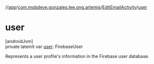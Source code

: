 //[app](../../../index.md)/[com.mobdeve.gonzales.lee.ong.artemis](../index.md)/[EditEmailActivity](index.md)/[user](user.md)

# user

[androidJvm]\
private lateinit var [user](user.md): FirebaseUser

Represents a user profile's information in the Firebase user database.
